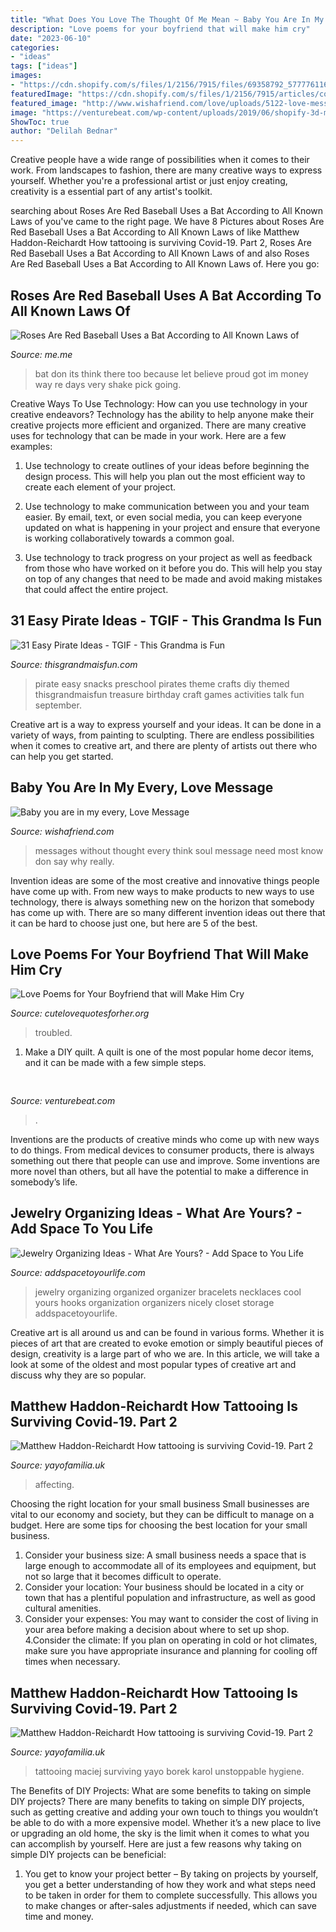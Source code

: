 ```yaml
---
title: "What Does You Love The Thought Of Me Mean ~ Baby You Are In My Every, Love Message"
description: "Love poems for your boyfriend that will make him cry"
date: "2023-06-10"
categories:
- "ideas"
tags: ["ideas"]
images:
- "https://cdn.shopify.com/s/files/1/2156/7915/files/69358792_577776116088344_7967161190163939328_o_954e0da3-a676-443b-bb07-a0112cf51637_large.jpg?v=1591204257"
featuredImage: "https://cdn.shopify.com/s/files/1/2156/7915/articles/coronavirus-Information_750x450_crop_center.png?v=1591204753"
featured_image: "http://www.wishafriend.com/love/uploads/5122-love-messages.jpg"
image: "https://venturebeat.com/wp-content/uploads/2019/06/shopify-3d-models.jpg"
ShowToc: true
author: "Delilah Bednar"
---
```



Creative people have a wide range of possibilities when it comes to their work. From landscapes to fashion, there are many creative ways to express yourself. Whether you're a professional artist or just enjoy creating, creativity is a essential part of any artist's toolkit.

	

		
searching about Roses Are Red Baseball Uses a Bat According to All Known Laws of you've came to the right page. We have 8 Pictures about Roses Are Red Baseball Uses a Bat According to All Known Laws of like Matthew Haddon-Reichardt How tattooing is surviving Covid-19. Part 2, Roses Are Red Baseball Uses a Bat According to All Known Laws of and also Roses Are Red Baseball Uses a Bat According to All Known Laws of. Here you go:
		
    
## Roses Are Red Baseball Uses A Bat According To All Known Laws Of

<img loading=lazy src="https://pics.me.me/thumb_roses-are-red-baseball-uses-a-bat-according-to-all-63456477.png" onerror="this.onerror=null;this.src='https://tse2.mm.bing.net/th?id=OIP.Tk-cabqKL9HBoNfTTIU8cwAAAA&amp;pid=15.1';" alt="Roses Are Red Baseball Uses a Bat According to All Known Laws of">

_Source: me.me_

>bat don its think there too because let believe proud got im money way re days very shake pick going. 

	

Creative Ways To Use Technology: How can you use technology in your creative endeavors?
Technology has the ability to help anyone make their creative projects more efficient and organized. There are many creative uses for technology that can be made in your work. Here are a few examples:
1. Use technology to create outlines of your ideas before beginning the design process. This will help you plan out the most efficient way to create each element of your project.

2. Use technology to make communication between you and your team easier. By email, text, or even social media, you can keep everyone updated on what is happening in your project and ensure that everyone is working collaboratively towards a common goal.

3. Use technology to track progress on your project as well as feedback from those who have worked on it before you do. This will help you stay on top of any changes that need to be made and avoid making mistakes that could affect the entire project.

    
## 31 Easy Pirate Ideas - TGIF - This Grandma Is Fun

<img loading=lazy src="https://www.thisgrandmaisfun.com/wp-content/uploads/2016/09/31-Easy-Pirate-Ideas-417x1024.jpg" onerror="this.onerror=null;this.src='https://tse4.mm.bing.net/th?id=OIP.g63DwxojmatsFPdMQhzcRQHaSL&amp;pid=15.1';" alt="31 Easy Pirate Ideas - TGIF - This Grandma is Fun">

_Source: thisgrandmaisfun.com_

>pirate easy snacks preschool pirates theme crafts diy themed thisgrandmaisfun treasure birthday craft games activities talk fun september. 

	

Creative art is a way to express yourself and your ideas. It can be done in a variety of ways, from painting to sculpting. There are endless possibilities when it comes to creative art, and there are plenty of artists out there who can help you get started.

    
## Baby You Are In My Every, Love Message

<img loading=lazy src="http://www.wishafriend.com/love/uploads/5122-love-messages.jpg" onerror="this.onerror=null;this.src='https://tse1.mm.bing.net/th?id=OIP.7JnbNPe12t1Hl7gG1vz11QHaE7&amp;pid=15.1';" alt="Baby you are in my every, Love Message">

_Source: wishafriend.com_

>messages without thought every think soul message need most know don say why really. 

	

Invention ideas are some of the most creative and innovative things people have come up with. From new ways to make products to new ways to use technology, there is always something new on the horizon that somebody has come up with. There are so many different invention ideas out there that it can be hard to choose just one, but here are 5 of the best.

    
## Love Poems For Your Boyfriend That Will Make Him Cry

<img loading=lazy src="https://cutelovequotesforher.org/wp-content/uploads/2015/11/troubled-marriage-poems.jpg" onerror="this.onerror=null;this.src='https://tse2.mm.bing.net/th?id=OIP.Mo9P1u0pmTiCHIkGzSdqsAHaKr&amp;pid=15.1';" alt="Love Poems for Your Boyfriend that will Make Him Cry">

_Source: cutelovequotesforher.org_

>troubled. 

	

1. Make a DIY quilt. A quilt is one of the most popular home decor items, and it can be made with a few simple steps.

    
## 

<img loading=lazy src="https://venturebeat.com/wp-content/uploads/2019/06/shopify-3d-models.jpg" onerror="this.onerror=null;this.src='https://tse1.mm.bing.net/th?id=OIP.TT16MF0Uq6X0jOCyCSpPPwHaEo&amp;pid=15.1';" alt="">

_Source: venturebeat.com_

>. 

	

Inventions are the products of creative minds who come up with new ways to do things. From medical devices to consumer products, there is always something out there that people can use and improve. Some inventions are more novel than others, but all have the potential to make a difference in somebody’s life.

    
## Jewelry Organizing Ideas - What Are Yours? - Add Space To You Life

<img loading=lazy src="https://addspacetoyourlife.com/wp-content/uploads/2010/10/jewelry-organizing1.jpg" onerror="this.onerror=null;this.src='https://tse2.mm.bing.net/th?id=OIP.JOGLpn6xrlEn0a8fooNSUQHaJ4&amp;pid=15.1';" alt="Jewelry Organizing Ideas - What Are Yours? - Add Space to You Life">

_Source: addspacetoyourlife.com_

>jewelry organizing organized organizer bracelets necklaces cool yours hooks organization organizers nicely closet storage addspacetoyourlife. 

	

Creative art is all around us and can be found in various forms. Whether it is pieces of art that are created to evoke emotion or simply beautiful pieces of design, creativity is a large part of who we are. In this article, we will take a look at some of the oldest and most popular types of creative art and discuss why they are so popular.

    
## Matthew Haddon-Reichardt How Tattooing Is Surviving Covid-19. Part 2

<img loading=lazy src="https://cdn.shopify.com/s/files/1/2156/7915/articles/coronavirus-Information_750x450_crop_center.png?v=1591204753" onerror="this.onerror=null;this.src='https://tse3.mm.bing.net/th?id=OIP.xHBcBxpKOHwB972tmFBBqQHaEc&amp;pid=15.1';" alt="Matthew Haddon-Reichardt How tattooing is surviving Covid-19. Part 2">

_Source: yayofamilia.uk_

>affecting. 

	

Choosing the right location for your small business
Small businesses are vital to our economy and society, but they can be difficult to manage on a budget. Here are some tips for choosing the best location for your small business. 
1. Consider your business size: A small business needs a space that is large enough to accommodate all of its employees and equipment, but not so large that it becomes difficult to operate. 
2. Consider your location: Your business should be located in a city or town that has a plentiful population and infrastructure, as well as good cultural amenities. 
3. Consider your expenses: You may want to consider the cost of living in your area before making a decision about where to set up shop. 
4.Consider the climate: If you plan on operating in cold or hot climates, make sure you have appropriate insurance and planning for cooling off times when necessary.

    
## Matthew Haddon-Reichardt How Tattooing Is Surviving Covid-19. Part 2

<img loading=lazy src="https://cdn.shopify.com/s/files/1/2156/7915/files/69358792_577776116088344_7967161190163939328_o_954e0da3-a676-443b-bb07-a0112cf51637_large.jpg?v=1591204257" onerror="this.onerror=null;this.src='https://tse3.mm.bing.net/th?id=OIP.SyXpKGOwUHiuMXbBs7PZHwAAAA&amp;pid=15.1';" alt="Matthew Haddon-Reichardt How tattooing is surviving Covid-19. Part 2">

_Source: yayofamilia.uk_

>tattooing maciej surviving yayo borek karol unstoppable hygiene. 

	

The Benefits of DIY Projects: What are some benefits to taking on simple DIY projects?
There are many benefits to taking on simple DIY projects, such as getting creative and adding your own touch to things you wouldn’t be able to do with a more expensive model. Whether it’s a new place to live or upgrading an old home, the sky is the limit when it comes to what you can accomplish by yourself. Here are just a few reasons why taking on simple DIY projects can be beneficial: 
1. You get to know your project better – By taking on projects by yourself, you get a better understanding of how they work and what steps need to be taken in order for them to complete successfully. This allows you to make changes or after-sales adjustments if needed, which can save time and money. 


